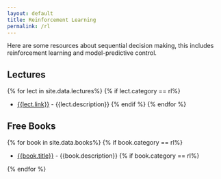 ```yaml
---
layout: default
title: Reinforcement Learning
permalink: /rl
---
```


Here are some resources about sequential decision making, this includes reinforcement learning and model-predictive control.


## Lectures

{% for lect in site.data.lectures%}
{% if lect.category == rl%}
* [{{lect.link}}]({{lect.link}}) - {{lect.description}}
{% endif %}
{% endfor %}


## Free Books

{% for book in site.data.books%}
{% if book.category == rl%}

* [{{book.title}}]({{book.link}}) - {{book.description}}
{% if book.category == rl%}

{% endfor %}